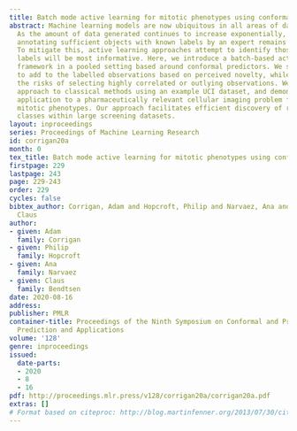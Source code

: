 ```yaml
---
title: Batch mode active learning for mitotic phenotypes using conformal prediction
abstract: Machine learning models are now ubiquitous in all areas of data analysis.
  As the amount of data generated continues to increase exponentially, the task of
  annotating sufficient objects with known labels by an expert remains expensive.
  To mitigate this, active learning approaches attempt to identify those objects whose
  labels will be most informative. Here, we introduce a batch-based active learning
  framework in a pooled setting based around conformal predictors. We select objects
  to add to the labelled observations based on perceived novelty, while mitigating
  the risks of selecting highly correlated or outlying observations. We compare our
  approach to classical methods using an example UCI dataset, and demonstrate its
  application to a pharmaceutically relevant cellular imaging problem for classifying
  mitotic phenotypes. Our approach facilitates efficient discovery of rare and novel
  classes within large screening datasets.
layout: inproceedings
series: Proceedings of Machine Learning Research
id: corrigan20a
month: 0
tex_title: Batch mode active learning for mitotic phenotypes using conformal prediction
firstpage: 229
lastpage: 243
page: 229-243
order: 229
cycles: false
bibtex_author: Corrigan, Adam and Hopcroft, Philip and Narvaez, Ana and Bendtsen,
  Claus
author:
- given: Adam
  family: Corrigan
- given: Philip
  family: Hopcroft
- given: Ana
  family: Narvaez
- given: Claus
  family: Bendtsen
date: 2020-08-16
address: 
publisher: PMLR
container-title: Proceedings of the Ninth Symposium on Conformal and Probabilistic
  Prediction and Applications
volume: '128'
genre: inproceedings
issued:
  date-parts:
  - 2020
  - 8
  - 16
pdf: http://proceedings.mlr.press/v128/corrigan20a/corrigan20a.pdf
extras: []
# Format based on citeproc: http://blog.martinfenner.org/2013/07/30/citeproc-yaml-for-bibliographies/
---
```

